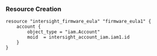 ### Resource Creation

```hcl
resource "intersight_firmware_eula" "firmware_eula1" {
    account {
        object_type = "iam.Account"
        moid  = intersight_account_iam.iam1.id
    }
}
```